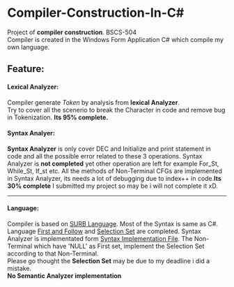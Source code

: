 # Compiler-Construction-In-C#
Project of **compiler construction**. BSCS-504  
Compiler is created in the Windows Form Application C# which compile my own language.
## Feature:
#### Lexical Analyzer:
Compiler generate *Token* by analysis from **lexical Analyzer**. </br>Try to cover all the scenerio to break the Character in code and remove bug in Tokenization. **Its 95% complete.**  </br>
#### Syntax Analyer:
**Syntax Analyzer** is only cover DEC and Initialize and print statement in code and all the possible error related to these 3 operations. Syntax Analyzer is **not completed** yet other operation are left for example For_St, While_St, If_st etc.   All the methods of Non-Terminal CFGs are implemented in Syntax Analyzer, its needs a lot of debugging due to index++ in code.**Its 30% complete**     I submitted my project so may be i will not complete it xD. 
<hr>

#### Language:
Compiler is based on [SURB Language](Language/). Most of the Syntax is same as C#.  
Language [First and Follow](CFGs/First%20and%20Follow%20set.docx) and [Selection Set](CFGs/Proving%20Grammer%20is%20LL(Selection%20Set).docx) are completed.
Syntax Analyzer is implementated form [Syntax Implementation File](CFGs/Syntax_Implementation_CFG.docx). The Non-Terminal which have 'NULL' as First set, implement the Selection Set according to that Non-Terminal.  
Please go thought the **Selection Set** may be due to my deadline i did a mistake.  
**No Semantic Analyzer implementation**


